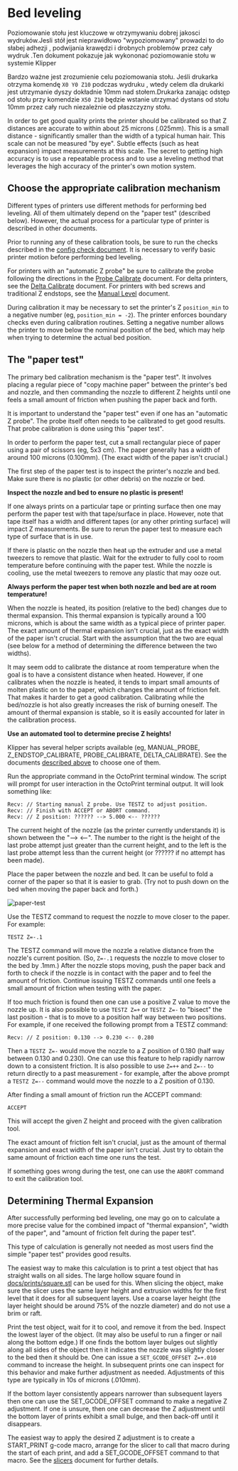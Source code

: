 # Bed leveling

Poziomowanie stołu jest kluczowe w otrzymywaniu dobrej jakosci wydruków.Jesli stół jest nieprawidłowo "wypoziomowany" prowadzi to do słabej adhezji , podwijania krawędzi i drobnych problemów przez cały wydruk .Ten dokument pokazuje jak wykononać poziomowanie stołu w systemie Klipper

Bardzo ważne jest zrozumienie celu poziomowania stołu. Jeśli drukarka otrzyma komendę `X0 Y0 Z10` podczas wydruku , wtedy celem dla drukarki jest utrzymanie dyszy dokładnie 10mm nad stołem.Drukarka zanając odstęp od stołu przy komendzie `X50 Z10` będzie wstanie utrzymać dystans od stołu 10mm przez cały ruch niezależnie od płaszczyzny stołu.

In order to get good quality prints the printer should be calibrated so that Z distances are accurate to within about 25 microns (.025mm). This is a small distance - significantly smaller than the width of a typical human hair. This scale can not be measured "by eye". Subtle effects (such as heat expansion) impact measurements at this scale. The secret to getting high accuracy is to use a repeatable process and to use a leveling method that leverages the high accuracy of the printer's own motion system.

## Choose the appropriate calibration mechanism

Different types of printers use different methods for performing bed leveling. All of them ultimately depend on the "paper test" (described below). However, the actual process for a particular type of printer is described in other documents.

Prior to running any of these calibration tools, be sure to run the checks described in the [config check document](Config_checks.md). It is necessary to verify basic printer motion before performing bed leveling.

For printers with an "automatic Z probe" be sure to calibrate the probe following the directions in the [Probe Calibrate](Probe_Calibrate.md) document. For delta printers, see the [Delta Calibrate](Delta_Calibrate.md) document. For printers with bed screws and traditional Z endstops, see the [Manual Level](Manual_Level.md) document.

During calibration it may be necessary to set the printer's Z `position_min` to a negative number (eg, `position_min = -2`). The printer enforces boundary checks even during calibration routines. Setting a negative number allows the printer to move below the nominal position of the bed, which may help when trying to determine the actual bed position.

## The "paper test"

The primary bed calibration mechanism is the "paper test". It involves placing a regular piece of "copy machine paper" between the printer's bed and nozzle, and then commanding the nozzle to different Z heights until one feels a small amount of friction when pushing the paper back and forth.

It is important to understand the "paper test" even if one has an "automatic Z probe". The probe itself often needs to be calibrated to get good results. That probe calibration is done using this "paper test".

In order to perform the paper test, cut a small rectangular piece of paper using a pair of scissors (eg, 5x3 cm). The paper generally has a width of around 100 microns (0.100mm). (The exact width of the paper isn't crucial.)

The first step of the paper test is to inspect the printer's nozzle and bed. Make sure there is no plastic (or other debris) on the nozzle or bed.

**Inspect the nozzle and bed to ensure no plastic is present!**

If one always prints on a particular tape or printing surface then one may perform the paper test with that tape/surface in place. However, note that tape itself has a width and different tapes (or any other printing surface) will impact Z measurements. Be sure to rerun the paper test to measure each type of surface that is in use.

If there is plastic on the nozzle then heat up the extruder and use a metal tweezers to remove that plastic. Wait for the extruder to fully cool to room temperature before continuing with the paper test. While the nozzle is cooling, use the metal tweezers to remove any plastic that may ooze out.

**Always perform the paper test when both nozzle and bed are at room temperature!**

When the nozzle is heated, its position (relative to the bed) changes due to thermal expansion. This thermal expansion is typically around a 100 microns, which is about the same width as a typical piece of printer paper. The exact amount of thermal expansion isn't crucial, just as the exact width of the paper isn't crucial. Start with the assumption that the two are equal (see below for a method of determining the difference between the two widths).

It may seem odd to calibrate the distance at room temperature when the goal is to have a consistent distance when heated. However, if one calibrates when the nozzle is heated, it tends to impart small amounts of molten plastic on to the paper, which changes the amount of friction felt. That makes it harder to get a good calibration. Calibrating while the bed/nozzle is hot also greatly increases the risk of burning oneself. The amount of thermal expansion is stable, so it is easily accounted for later in the calibration process.

**Use an automated tool to determine precise Z heights!**

Klipper has several helper scripts available (eg, MANUAL_PROBE, Z_ENDSTOP_CALIBRATE, PROBE_CALIBRATE, DELTA_CALIBRATE). See the documents [described above](#choose-the-appropriate-calibration-mechanism) to choose one of them.

Run the appropriate command in the OctoPrint terminal window. The script will prompt for user interaction in the OctoPrint terminal output. It will look something like:

```
Recv: // Starting manual Z probe. Use TESTZ to adjust position.
Recv: // Finish with ACCEPT or ABORT command.
Recv: // Z position: ?????? --> 5.000 <-- ??????
```

The current height of the nozzle (as the printer currently understands it) is shown between the "--> <--". The number to the right is the height of the last probe attempt just greater than the current height, and to the left is the last probe attempt less than the current height (or ?????? if no attempt has been made).

Place the paper between the nozzle and bed. It can be useful to fold a corner of the paper so that it is easier to grab. (Try not to push down on the bed when moving the paper back and forth.)

![paper-test](img/paper-test.jpg)

Use the TESTZ command to request the nozzle to move closer to the paper. For example:

```
TESTZ Z=-.1
```

The TESTZ command will move the nozzle a relative distance from the nozzle's current position. (So, `Z=-.1` requests the nozzle to move closer to the bed by .1mm.) After the nozzle stops moving, push the paper back and forth to check if the nozzle is in contact with the paper and to feel the amount of friction. Continue issuing TESTZ commands until one feels a small amount of friction when testing with the paper.

If too much friction is found then one can use a positive Z value to move the nozzle up. It is also possible to use `TESTZ Z=+` or `TESTZ Z=-` to "bisect" the last position - that is to move to a position half way between two positions. For example, if one received the following prompt from a TESTZ command:

```
Recv: // Z position: 0.130 --> 0.230 <-- 0.280
```

Then a `TESTZ Z=-` would move the nozzle to a Z position of 0.180 (half way between 0.130 and 0.230). One can use this feature to help rapidly narrow down to a consistent friction. It is also possible to use `Z=++` and `Z=--` to return directly to a past measurement - for example, after the above prompt a `TESTZ Z=--` command would move the nozzle to a Z position of 0.130.

After finding a small amount of friction run the ACCEPT command:

```
ACCEPT
```

This will accept the given Z height and proceed with the given calibration tool.

The exact amount of friction felt isn't crucial, just as the amount of thermal expansion and exact width of the paper isn't crucial. Just try to obtain the same amount of friction each time one runs the test.

If something goes wrong during the test, one can use the `ABORT` command to exit the calibration tool.

## Determining Thermal Expansion

After successfully performing bed leveling, one may go on to calculate a more precise value for the combined impact of "thermal expansion", "width of the paper", and "amount of friction felt during the paper test".

This type of calculation is generally not needed as most users find the simple "paper test" provides good results.

The easiest way to make this calculation is to print a test object that has straight walls on all sides. The large hollow square found in [docs/prints/square.stl](prints/square.stl) can be used for this. When slicing the object, make sure the slicer uses the same layer height and extrusion widths for the first level that it does for all subsequent layers. Use a coarse layer height (the layer height should be around 75% of the nozzle diameter) and do not use a brim or raft.

Print the test object, wait for it to cool, and remove it from the bed. Inspect the lowest layer of the object. (It may also be useful to run a finger or nail along the bottom edge.) If one finds the bottom layer bulges out slightly along all sides of the object then it indicates the nozzle was slightly closer to the bed then it should be. One can issue a `SET_GCODE_OFFSET Z=+.010` command to increase the height. In subsequent prints one can inspect for this behavior and make further adjustment as needed. Adjustments of this type are typically in 10s of microns (.010mm).

If the bottom layer consistently appears narrower than subsequent layers then one can use the SET_GCODE_OFFSET command to make a negative Z adjustment. If one is unsure, then one can decrease the Z adjustment until the bottom layer of prints exhibit a small bulge, and then back-off until it disappears.

The easiest way to apply the desired Z adjustment is to create a START_PRINT g-code macro, arrange for the slicer to call that macro during the start of each print, and add a SET_GCODE_OFFSET command to that macro. See the [slicers](Slicers.md) document for further details.
